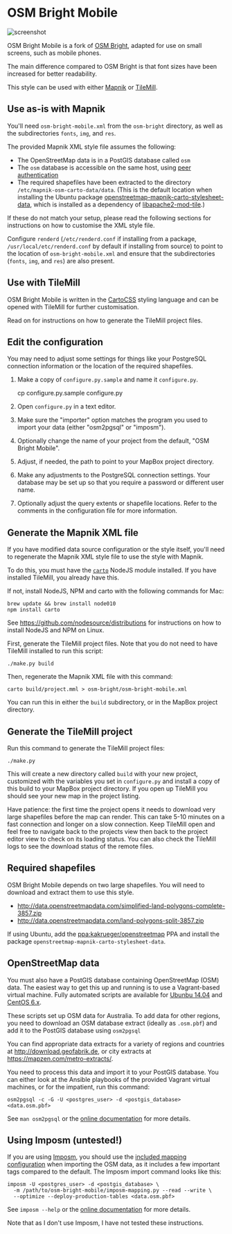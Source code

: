 # OSM Bright Mobile

![screenshot](https://raw.github.com/halvards/osm-bright-mobile/master/preview.png)

OSM Bright Mobile is a fork of [OSM Bright](https://github.com/mapbox/osm-bright), adapted for use on small screens, such as mobile phones.

The main difference compared to OSM Bright is that font sizes have been increased for better readability.

This style can be used with either [Mapnik](http://mapnik.org/) or [TileMill](https://www.mapbox.com/tilemill/).

## Use as-is with Mapnik

You'll need `osm-bright-mobile.xml` from the `osm-bright` directory, as well as the subdirectories `fonts`, `img`, and `res`.

The provided Mapnik XML style file assumes the following:

- The OpenStreetMap data is in a PostGIS database called `osm`
- The `osm` database is accessible on the same host, using [peer authentication](http://www.postgresql.org/docs/9.3/static/auth-methods.html#AUTH-PEER)
- The required shapefiles have been extracted to the directory `/etc/mapnik-osm-carto-data/data`. (This is the default location when installing the Ubuntu package [openstreetmap-mapnik-carto-stylesheet-data](https://launchpad.net/~kakrueger/+archive/ubuntu/openstreetmap/+build/5993349), which is installed as a dependency of [libapache2-mod-tile](https://launchpad.net/~kakrueger/+archive/ubuntu/openstreetmap/+build/6023456).)

If these do not match your setup, please read the following sections for instructions on how to customise the XML style file.

Configure `renderd` (`/etc/renderd.conf` if installing from a package, `/usr/local/etc/renderd.conf` by default if installing from source) to point to the location of `osm-bright-mobile.xml` and ensure that the subdirectories (`fonts`, `img`, and `res`) are also present.

## Use with TileMill

OSM Bright Mobile is written in the [CartoCSS](https://www.mapbox.com/tilemill/docs/manual/carto/) styling language and can be opened with TileMill for further customisation.

Read on for instructions on how to generate the TileMill project files.

## Edit the configuration

You may need to adjust some settings for things like your PostgreSQL connection information or the location of the required shapefiles.

1. Make a copy of `configure.py.sample` and name it `configure.py`.

    cp configure.py.sample configure.py

2. Open `configure.py` in a text editor.
3. Make sure the "importer" option matches the program you used to import your data (either "osm2pgsql" or "imposm").
4. Optionally change the name of your project from the default, "OSM Bright Mobile".
5. Adjust, if needed, the path to point to your MapBox project directory.
6. Make any adjustments to the PostgreSQL connection settings. Your database may be set up so that you require a password or different user name.
7. Optionally adjust the query extents or shapefile locations. Refer to the comments in the configuration file for more information.

## Generate the Mapnik XML file

If you have modified data source configuration or the style itself, you'll need to regenerate the Mapnik XML style file to use the style with Mapnik.

To do this, you must have the [`carto`](https://github.com/mapbox/carto) NodeJS module installed. If you have installed TileMill, you already have this.

If not, install NodeJS, NPM and carto with the following commands for Mac:

    brew update && brew install node010
    npm install carto

See https://github.com/nodesource/distributions for instructions on how to install NodeJS and NPM on Linux.

First, generate the TileMill project files. Note that you do not need to have TileMill installed to run this script:

    ./make.py build

Then, regenerate the Mapnik XML file with this command:

    carto build/project.mml > osm-bright/osm-bright-mobile.xml

You can run this in either the `build` subdirectory, or in the MapBox project directory.

## Generate the TileMill project

Run this command to generate the TileMill project files:

    ./make.py

This will create a new directory called `build` with your new project, customized with the variables you set in `configure.py` and install a copy of this build to your MapBox project directory. If you open up TileMill you should see your new map in the project listing.

Have patience: the first time the project opens it needs to download very large shapefiles before the map can render. This can take 5-10 minutes on a fast connection and longer on a slow connection. Keep TileMill open and feel free to navigate back to the projects view then back to the project editor view to check on its loading status. You can also check the TileMill logs to see the download status of the remote files.

## Required shapefiles

OSM Bright Mobile depends on two large shapefiles. You will need to download and extract them to use this style.

- <http://data.openstreetmapdata.com/simplified-land-polygons-complete-3857.zip>
- <http://data.openstreetmapdata.com/land-polygons-split-3857.zip>

If using Ubuntu, add the [ppa:kakrueger/openstreetmap](https://launchpad.net/~kakrueger/+archive/ubuntu/openstreetmap) PPA and install the package `openstreetmap-mapnik-carto-stylesheet-data`.

## OpenStreetMap data

You must also have a PostGIS database containing OpenStreetMap (OSM) data. The easiest way to get this up and running is to use a Vagrant-based virtual machine. Fully automated scripts are available for [Ubunbu 14.04](https://github.com/halvards/vagrant-vm/tree/ansible/maptiles-ubuntu64) and [CentOS 6.x](https://github.com/halvards/vagrant-vm/tree/ansible/maptiles-centos64).

These scripts set up OSM data for Australia. To add data for other regions, you need to download an OSM database extract (ideally as `.osm.pbf`) and add it to the PostGIS database using `osm2pgsql`

You can find appropriate data extracts for a variety of regions and countries at <http://download.geofabrik.de>, or city extracts at <https://mapzen.com/metro-extracts/>.

You need to process this data and import it to your PostGIS database. You can either look at the Ansible playbooks of the provided Vagrant virtual machines, or for the impatient, run this command:

    osm2pgsql -c -G -U <postgres_user> -d <postgis_database> <data.osm.pbf>

See `man osm2pgsql` or the [online documentation](http://wiki.openstreetmap.org/wiki/Osm2pgsql) for more details.

## Using Imposm (untested!)

If you are using [Imposm](http://imposm.org/), you should use the [included mapping configuration](https://github.com/halvards/osm-bright-mobile/blob/master/imposm-mapping.py) when importing the OSM data, as it includes a few important tags compared to the default. The Imposm import command looks like this:

    imposm -U <postgres_user> -d <postgis_database> \
      -m /path/to/osm-bright-mobile/imposm-mapping.py --read --write \
      --optimize --deploy-production-tables <data.osm.pbf>

See `imposm --help` or the [online documentation](http://imposm.org/) for more details.

Note that as I don't use Imposm, I have not tested these instructions.

